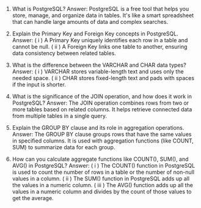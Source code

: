 01. What is PostgreSQL?
Answer: PostgreSQL is a free tool that helps you store, manage, and organize data in tables. It's like a smart spreadsheet that can handle large amounts of data and complex searches.

02. Explain the Primary Key and Foreign Key concepts in PostgreSQL.
Answer: ( i ) A Primary Key uniquely identifies each row in a table and cannot be null.
        ( ii ) A Foreign Key links one table to another, ensuring data consistency between related tables.

03. What is the difference between the VARCHAR and CHAR data types?
Answer:  ( i ) VARCHAR stores variable-length text and uses only the needed space.
         ( ii ) CHAR stores fixed-length text and pads with spaces if the input is shorter.

04. What is the significance of the JOIN operation, and how does it work in PostgreSQL?
Answer: The JOIN operation combines rows from two or more tables based on related columns. It helps retrieve connected data from multiple tables in a single query.

05. Explain the GROUP BY clause and its role in aggregation operations.
Answer: The GROUP BY clause groups rows that have the same values in specified columns. It is used with aggregation functions (like COUNT, SUM) to summarize data for each group.

06. How can you calculate aggregate functions like COUNT(), SUM(), and AVG() in PostgreSQL?
Answer:  ( i ) The COUNT() function in PostgreSQL is used to count the number of rows in a table or the number of non-null values in a column.
         ( ii ) The SUM() function in PostgreSQL adds up all the values in a numeric column.
         ( iii ) The AVG() function adds up all the values in a numeric column and divides by the count of those values to get the average.
